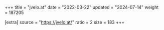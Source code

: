 +++
title = "jvelo.at"
date = "2022-03-22"
updated = "2024-07-14"
weight = 187205

[extra]
source = "https://jvelo.at/"
ratio = 2
size = 183
+++
